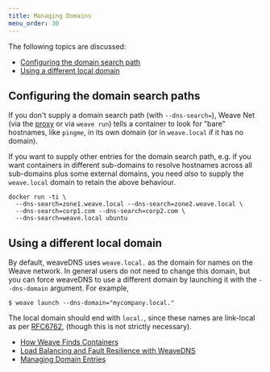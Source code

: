 ```yaml
---
title: Managing Domains
menu_order: 30
---
```


The following topics are discussed:

* [Configuring the domain search path](#domain-search-path)
* [Using a different local domain](#local-domain)

## <a name="domain-search-path"></a>Configuring the domain search paths

If you don't supply a domain search path (with `--dns-search=`), Weave
Net (via the [proxy](/site/weave-docker-api.md) or via `weave run`)
tells a container to look for "bare" hostnames, like `pingme`, in its
own domain (or in `weave.local` if it has no domain).

If you want to supply other entries for the domain search path,
e.g. if you want containers in different sub-domains to resolve
hostnames across all sub-domains plus some external domains, you need
*also* to supply the `weave.local` domain to retain the above
behaviour.

```
docker run -ti \
  --dns-search=zone1.weave.local --dns-search=zone2.weave.local \
  --dns-search=corp1.com --dns-search=corp2.com \
  --dns-search=weave.local ubuntu
```

## <a name="local-domain"></a>Using a different local domain

By default, weaveDNS uses `weave.local.` as the domain for names on the
Weave network. In general users do not need to change this domain, but
you can force weaveDNS to use a different domain by launching it with
the `--dns-domain` argument. For example,

```
$ weave launch --dns-domain="mycompany.local."
```

The local domain should end with `local.`, since these names are
link-local as per [RFC6762](https://tools.ietf.org/html/rfc6762),
(though this is not strictly necessary).


 * [How Weave Finds Containers](/site/how-works-weavedns.md.md)
 * [Load Balancing and Fault Resilience with WeaveDNS](/site/weavedns/load-balance-fault-weavedns.md)
 * [Managing Domain Entries](/site/weavedns/managing-entries-weavedns.md)
